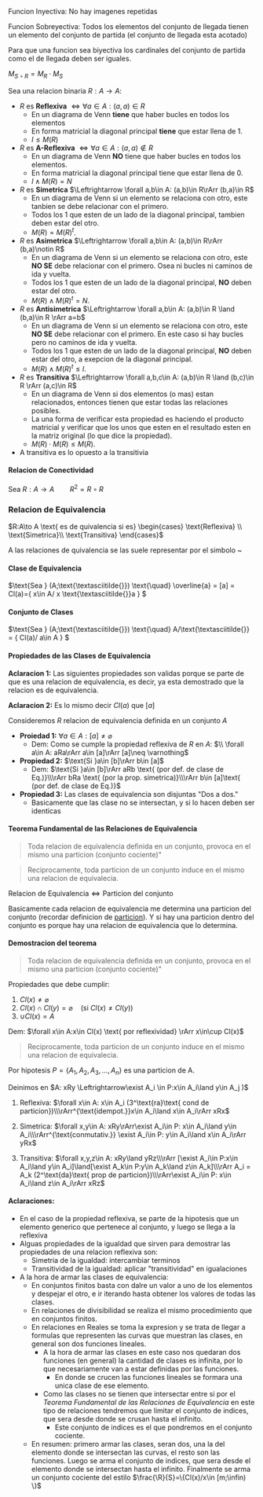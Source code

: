 Funcion Inyectiva: No hay imagenes repetidas

Funcion Sobreyectiva:  Todos los elementos del conjunto de llegada tienen un elemento del conjunto de partida (el conjunto de llegada esta acotado)

Para que una funcion sea biyectiva los cardinales del conjunto de partida como el de llegada deben ser iguales.

$M_{S\circ R}= M_R \cdot M_S$

Sea una relacion binaria $R:A\to A:$

* $R$ es **Reflexiva** $\Leftrightarrow \forall a\in A: (a,a) \in R$
  * En un diagrama de Venn **tiene** que haber bucles en todos los elementos
  * En forma matricial la diagonal principal **tiene** que estar llena de 1.
  * $I\leq M(R)$
* $R$ es **A-Reflexiva** $\Leftrightarrow \forall a\in A: (a,a) \notin R$
  * En un diagrama de Venn **NO** tiene que haber bucles en todos los elementos.
  * En forma matricial la diagonal principal tiene que estar llena de 0.
  * $I\land M(R) = N$
* $R$ es **Simetrica** $\Leftrightarrow \forall a,b\in A: (a,b)\in R\rArr (b,a)\in R$
  * En un diagrama de Venn si un elemento se relaciona con otro, este tanbien se debe relacionar con el primero.
  * Todos los $1$ que esten de un lado de la diagonal principal, tambien deben estar del otro.
  * $M(R) = M(R)^t$.
* $R$ es **Asimetrica** $\Leftrightarrow \forall a,b\in A: (a,b)\in R\rArr (b,a)\notin R$
  * En un diagrama de Venn si un elemento se relaciona con otro, este **NO SE** debe relacionar con el primero. Osea ni bucles ni caminos de ida y vuelta.
  * Todos los $1$ que esten de un lado de la diagonal principal, **NO** deben estar del otro.
  * $M(R) \land M(R)^t = N$.
* $R$ es **Antisimetrica** $\Leftrightarrow \forall a,b\in A: (a,b)\in R \land (b,a)\in R \rArr a=b$
  * En un diagrama de Venn si un elemento se relaciona con otro, este **NO SE** debe relacionar con el primero. En este caso si hay bucles pero no caminos de ida y vuelta.
  * Todos los $1$ que esten de un lado de la diagonal principal, **NO** deben estar del otro, a exepcion de la diagonal principal.
  * $M(R) \land M(R)^t \leq I$.
* $R$ es **Transitiva** $\Leftrightarrow \forall a,b,c\in A: (a,b)\in R \land (b,c)\in R \rArr (a,c)\in R$
  * En un diagrama de Venn si dos elementos (o mas) estan relacionados, entonces tienen que estar todas las relaciones posibles. 
  * La una forma de verificar esta propiedad es haciendo el producto matricial y verificar que los unos que esten en el resultado esten en la matriz original (lo que dice la propiedad).
  *  $M(R)\cdot M(R)\leq M(R)$.
* A transitiva es lo opuesto a la transitivia

#### Relacion de Conectividad

$\text{Sea } R:A\to A\qquad R^2 = R\circ R$

### Relacion de Equivalencia

$R:A\to A \text{ es de quivalencia si es} \begin{cases}
	\text{Reflexiva} \\
	\text{Simetrica}\\
	\text{Transitiva}
\end{cases}$

A las relaciones de quivalencia se las suele representar por el simbolo ~

#### Clase de Equivalencia

$\text{Sea } (A;\text{\textasciitilde{}}) \text{\quad}   \overline{a} = [a] = Cl(a)=\{ x\in A/ x \text{\textasciitilde{}}a \}
$

#### Conjunto de Clases

$\text{Sea } (A;\text{\textasciitilde{}}) \text{\quad}   A/\text{\textasciitilde{}} = \{ Cl(a)/ a\in A \}
$


#### **Propiedades de las Clases de Equivalencia**

**Aclaracion 1:** Las siguientes propiedades son validas porque se parte de que es una relacion de equivalencia, es decir, ya esta demostrado que la relacion es de equivalencia.

**Aclaracion 2:** Es lo mismo decir $Cl(a)$ que $[a]$


Consideremos $R$ relacion de equivalencia definida en un conjunto $A$

* **Proiedad 1:** $\forall a\in A:[a]\neq \varnothing$
  * Dem: Como se cumple la propiedad reflexiva de $R$ en $A$: $\\
	\forall a\in A: aRa\rArr a\in [a]\rArr [a]\neq \varnothing$
* **Propiedad 2:** $\text{Si }a\in [b]\rArr b\in [a]$
  * Dem: $\text{Si }a\in [b]\rArr aRb \text{ (por def. de clase de Eq.)}\\\rArr bRa \text{ (por la prop. simetrica)}\\\rArr b\in [a]\text{ (por def. de clase de Eq.)}$
* **Propiedad 3:** Las clases de equivalencia son disjuntas "Dos a dos."
  * Basicamente que las clase no se intersectan, y si lo hacen deben ser identicas


#### **Teorema Fundamental de las Relaciones de Equivalencia**

> Toda relacion de equivalencia definida en un conjunto, provoca en el mismo una particion (conjunto cociente)"

> Reciprocamente, toda particion de un conjunto induce en el mismo una relacion de equivalecia.


$\text{Relacion de Equivalencia} \iff \text{Particion del conjunto}$

Basicamente cada relacion de equivalencia me determina una particion del conjunto (recordar definicion de [particion](#particion-de-un-conjunto)). Y si hay una particion dentro del conjunto es porque hay una relacion de equivalencia que lo determina.

#### Demostracion del teorema

> Toda relacion de equivalencia definida en un conjunto, provoca en el mismo una particion (conjunto cociente)"

Propiedades que debe cumplir:
1. $Cl(x) \neq \varnothing$
2. $Cl(x) \cap Cl(y) = \varnothing \quad (\text{si }Cl(x)\neq Cl(y))$
3. $\cup Cl(x) = A$

Dem: $\forall x\in A:x\in Cl(x) \text{ por reflexividad} \rArr x\in\cup Cl(x)$

> Reciprocamente, toda particion de un conjunto induce en el mismo una relacion de equivalecia.

Por hipotesis $P=\{ A_1,A_2,A_3,\ldots,A_n \}$ es una particion de A.

Deinimos en $A: xRy \Leftrightarrow\exist A_i \in P:x\in A_i\land y\in A_j )$

1. Reflexiva: $\forall x\in A: x\in A_i (3^\text{ra}\text{ cond de particion})\\\rArr^{\text{idempot.}}x\in A_i\land x\in A_i\rArr xRx$

2. Simetrica: $\forall x,y\in A: xRy\rArr\exist A_i\in P: x\in A_i\land y\in A_i\\\rArr^{\text{conmutativ.}} \exist A_i\in P: y\in A_i\land x\in A_i\rArr yRx$

3. Transitiva: $\forall x,y,z\in A: xRy\land yRz\\\rArr [\exist A_i\in P:x\in A_i\land y\in A_i]\land[\exist A_k\in P:y\in A_k\land z\in A_k]\\\rArr A_i = A_k (2^\text{da}\text{ prop de particion})\\\rArr\exist A_i\in P: x\in A_i\land z\in A_i\rArr xRz$

#### Aclaraciones:
* En el caso de la propiedad reflexiva, se parte de la hipotesis que un elemento generico que pertenece al conjunto, y luego se llega a la reflexiva
* Alguas propiedades de la igualdad que sirven para demostrar las propiedades de una relacion reflexiva son:
  * Simetria de la igualdad: intercambiar terminos
  * Transitividad de la igualdad: aplicar "transitividad" en igualaciones
* A la hora de armar las clases de equivalencia:
  * En conjuntos finitos basta con dalre un valor a uno de los elementos y despejar el otro, e ir iterando hasta obtener los valores de todas las clases.
  * En relaciones de divisibilidad se realiza el mismo procedimiento que en conjuntos finitos.
  * En relaciones en Reales se toma la expresion y se trata de llegar a formulas que representen las curvas que muestran las clases, en general son dos funciones lineales.
    * A la hora de armar las clases en este caso nos quedaran dos funciones (en general) la cantidad de clases es infinita, por lo que necesariamente van a estar definidas por las funciones.
      * En donde se crucen las funciones lineales se formara una unica clase de ese elemento.	
  	* Como las clases no se tienen que intersectar entre si por el *Teorema Fundamental de las Relaciones de Equivalencia* en este tipo de relaciones tendremos que limitar el conjunto de indices, que sera desde donde se crusan hasta el infinito.
      *  Este conjunto de indices es el que pondremos en el conjunto cociente.
  * En resumen: primero armar las clases, seran dos, una la del elemento donde se intersectan las curvas, el resto son las funciones. Luego se arma el conjunto de indices, que sera desde el elemento donde se intersectan hasta el infinito. Finalmente se arma un conjunto cociente del estilo $\frac{\R}{S}=\{Cl(x)/x\in [m;\infin) \}$

